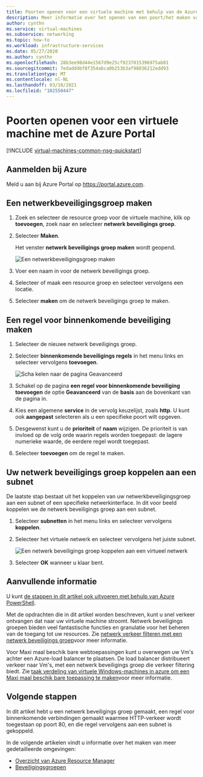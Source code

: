 ```yaml
---
title: Poorten openen voor een virtuele machine met behulp van de Azure Portal
description: Meer informatie over het openen van een poort/het maken van een eind punt voor uw VM met behulp van de Azure Portal
author: cynthn
ms.service: virtual-machines
ms.subservice: networking
ms.topic: how-to
ms.workload: infrastructure-services
ms.date: 05/27/2020
ms.author: cynthn
ms.openlocfilehash: 28b3ee98d44e1567d9e25cf9237015396975ab01
ms.sourcegitcommit: 7edadd4bf8f354abca0b253b3af98836212edd93
ms.translationtype: MT
ms.contentlocale: nl-NL
ms.lasthandoff: 03/10/2021
ms.locfileid: "102550447"
---
```

# <a name="how-to-open-ports-to-a-virtual-machine-with-the-azure-portal"></a>Poorten openen voor een virtuele machine met de Azure Portal
[!INCLUDE [virtual-machines-common-nsg-quickstart](../../../includes/virtual-machines-common-nsg-quickstart.md)]


## <a name="sign-in-to-azure"></a>Aanmelden bij Azure
Meld u aan bij Azure Portal op https://portal.azure.com.

## <a name="create-a-network-security-group"></a>Een netwerkbeveiligingsgroep maken

1. Zoek en selecteer de resource groep voor de virtuele machine, klik op **toevoegen**, zoek naar en selecteer **netwerk beveiligings groep**.

1. Selecteer **Maken**.

    Het venster **netwerk beveiligings groep maken** wordt geopend.

    ![Een netwerkbeveiligingsgroep maken](./media/nsg-quickstart-portal/create-nsg.png)

1. Voer een naam in voor de netwerk beveiligings groep. 

1. Selecteer of maak een resource groep en selecteer vervolgens een locatie.

1. Selecteer **maken** om de netwerk beveiligings groep te maken.

## <a name="create-an-inbound-security-rule"></a>Een regel voor binnenkomende beveiliging maken

1. Selecteer de nieuwe netwerk beveiligings groep. 

1. Selecteer **binnenkomende beveiligings regels** in het menu links en selecteer vervolgens **toevoegen**.

    ![Scha kelen naar de pagina Geavanceerd](./media/nsg-quickstart-portal/advanced.png)

1. Schakel op de pagina **een regel voor binnenkomende beveiliging toevoegen** de optie **Geavanceerd** van de **basis** aan de bovenkant van de pagina in. 

1. Kies een algemene **service** in de vervolg keuzelijst, zoals **http**. U kunt ook **aangepast** selecteren als u een specifieke poort wilt opgeven. 

1. Desgewenst kunt u de **prioriteit** of **naam** wijzigen. De prioriteit is van invloed op de volg orde waarin regels worden toegepast: de lagere numerieke waarde, de eerdere regel wordt toegepast.

1. Selecteer **toevoegen** om de regel te maken.

## <a name="associate-your-network-security-group-with-a-subnet"></a>Uw netwerk beveiligings groep koppelen aan een subnet

De laatste stap bestaat uit het koppelen van uw netwerkbeveiligingsgroep aan een subnet of een specifieke netwerkinterface. In dit voor beeld koppelen we de netwerk beveiligings groep aan een subnet. 

1. Selecteer **subnetten** in het menu links en selecteer vervolgens **koppelen**.

1. Selecteer het virtuele netwerk en selecteer vervolgens het juiste subnet.

    ![Een netwerk beveiligings groep koppelen aan een virtueel netwerk](./media/nsg-quickstart-portal/select-vnet-subnet.png)

1. Selecteer **OK** wanneer u klaar bent.

## <a name="additional-information"></a>Aanvullende informatie

U kunt [de stappen in dit artikel ook uitvoeren met behulp van Azure PowerShell](nsg-quickstart-powershell.md).

Met de opdrachten die in dit artikel worden beschreven, kunt u snel verkeer ontvangen dat naar uw virtuele machine stroomt. Netwerk beveiligings groepen bieden veel fantastische functies en granulatie voor het beheren van de toegang tot uw resources. Zie [netwerk verkeer filteren met een netwerk beveiligings groep](../../virtual-network/tutorial-filter-network-traffic.md)voor meer informatie.

Voor Maxi maal beschik bare webtoepassingen kunt u overwegen uw Vm's achter een Azure-load balancer te plaatsen. De load balancer distribueert verkeer naar Vm's, met een netwerk beveiligings groep die verkeer filtering biedt. Zie [taak verdeling van virtuele Windows-machines in azure om een Maxi maal beschik bare toepassing te maken](tutorial-load-balancer.md)voor meer informatie.

## <a name="next-steps"></a>Volgende stappen
In dit artikel hebt u een netwerk beveiligings groep gemaakt, een regel voor binnenkomende verbindingen gemaakt waarmee HTTP-verkeer wordt toegestaan op poort 80, en die regel vervolgens aan een subnet is gekoppeld. 

In de volgende artikelen vindt u informatie over het maken van meer gedetailleerde omgevingen:
- [Overzicht van Azure Resource Manager](../../azure-resource-manager/management/overview.md)
- [Beveiligingsgroepen](../../virtual-network/network-security-groups-overview.md)
